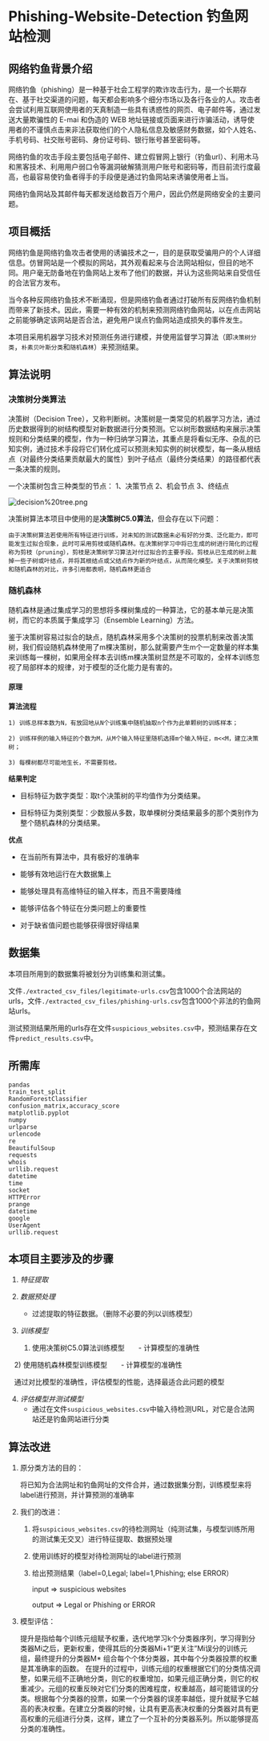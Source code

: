 # Phishing-Website-Detection 钓鱼网站检测


## 网络钓鱼背景介绍

网络钓鱼（phishing）是一种基于社会工程学的欺诈攻击行为，是一个长期存在、基于社交渠道的问题，每天都会影响多个细分市场以及各行各业的人。攻击者会尝试利用互联网使用者的天真制造一些具有诱惑性的网页、电子邮件等，通过发送大量欺骗性的 E-mai 和伪造的 WEB 地址链接或页面来进行诈骗活动，诱导使用者的不谨慎点击来非法获取他们的个人隐私信息及敏感财务数据，如个人姓名、手机号码、社交账号密码、身份证号码、银行账号甚至密码等。

网络钓鱼的攻击手段主要包括电子邮件、建立假冒网上银行（钓鱼url）、利用木马和黑客技术、利用用户弱口令等漏洞破解猜测用户账号和密码等，而目前流行度最高，也最容易使钓鱼者得手的手段便是通过钓鱼网站来诱骗使用者上当。

网络钓鱼网站及其邮件每天都发送给数百万个用户，因此仍然是网络安全的主要问题。

## 项目概括

网络钓鱼是网络钓鱼攻击者使用的诱骗技术之一，目的是获取受骗用户的个人详细信息。仿冒网站是一个模拟的网站，其外观看起来与合法网站相似，但目的地不同。用户毫无防备地在钓鱼网站上发布了他们的数据，并认为这些网站来自受信任的合法官方发布。

当今各种反网络钓鱼技术不断涌现，但是网络钓鱼者通过打破所有反网络钓鱼机制而带来了新技术。因此，需要一种有效的机制来预测网络钓鱼网站，以在点击网站之前能够确定该网站是否合法，避免用户误点钓鱼网站造成损失的事件发生。

本项目采用机器学习技术对预测任务进行建模，并使用监督学习算法（即`决策树分类`，`朴素贝叶斯分类`和`随机森林`）来预测结果。

## 算法说明

### 决策树分类算法

决策树（Decision Tree），又称判断树。决策树是一类常见的机器学习方法，通过历史数据得到的树结构模型对新数据进行分类预测。它以树形数据结构来展示决策规则和分类结果的模型，作为一种归纳学习算法，其重点是将看似无序、杂乱的已知实例，通过技术手段将它们转化成可以预测未知实例的树状模型，每一条从根结点（对最终分类结果贡献最大的属性）到叶子结点（最终分类结果）的路径都代表一条决策的规则。

一个决策树包含三种类型的节点： 1、决策节点 2、机会节点 3、终结点

![decision%20tree.png](attachment:decision%20tree.png)

决策树算法本项目中使用的是**决策树C5.0算法**，但会存在以下问题：

```
由于决策树算法若使用所有特征进行训练，对未知的测试数据未必有好的分类、泛化能力，即可能发生过拟合现象，此时可采用剪枝或随机森林。在决策树学习中将已生成的树进行简化的过程称为剪枝（pruning），剪枝是决策树学习算法对付过拟合的主要手段。剪枝从已生成的树上裁掉一些子树或叶结点，并将其根结点或父结点作为新的叶结点，从而简化模型。关于决策树剪枝和随机森林的对比，许多引用都表明，随机森林更适合
```

### 随机森林

随机森林是通过集成学习的思想将多棵树集成的一种算法，它的基本单元是决策树，而它的本质属于集成学习（Ensemble Learning）方法。

鉴于决策树容易过拟合的缺点，随机森林采用多个决策树的投票机制来改善决策树，我们假设随机森林使用了m棵决策树，那么就需要产生m个一定数量的样本集来训练每一棵树，如果用全样本去训练m棵决策树显然是不可取的，全样本训练忽视了局部样本的规律，对于模型的泛化能力是有害的。

#### 原理

**算法流程**

    1) 训练总样本数为N，有放回地从N个训练集中随机抽取n个作为此单颗树的训练样本；
    
    2) 训练样例的输入特征的个数为M，从M个输入特征里随机选择m个输入特征，m<<M，建立决策树；
    
    3) 每棵树都尽可能地生长，不需要剪枝。
    
**结果判定**

- 目标特征为数字类型：取t个决策树的平均值作为分类结果。
    
- 目标特征为类别类型：少数服从多数，取单棵树分类结果最多的那个类别作为整个随机森林的分类结果。

**优点**

- 在当前所有算法中，具有极好的准确率

- 能够有效地运行在大数据集上

- 能够处理具有高维特征的输入样本，而且不需要降维

- 能够评估各个特征在分类问题上的重要性

- 对于缺省值问题也能够获得很好得结果


## 数据集

本项目所用到的数据集将被划分为训练集和测试集。

文件`./extracted_csv_files/legitimate-urls.csv`包含1000个合法网站的urls，文件`./extracted_csv_files/phishing-urls.csv`包含1000个非法的钓鱼网站urls。

测试预测结果所用的urls存在文件`suspicious_websites.csv`中，预测结果存在文件`predict_results.csv`中。


## 所需库

```
pandas
train_test_split
RandomForestClassifier
confusion_matrix,accuracy_score
matplotlib.pyplot
numpy
urlparse
urlencode
re
BeautifulSoup
requests
whois
urllib.request
datetime
time
socket
HTTPError
prange
datetime
google
UserAgent
urllib.request
```

## 本项目主要涉及的步骤

1. _特征提取_
  
2. _数据预处理_
    - 过滤提取的特征数据。（删除不必要的列以训练模型）

3. _训练模型_
   
    1) 使用决策树C5.0算法训练模型
      - 计算模型的准确性
      
   2) 使用随机森林模型训练模型
      - 计算模型的准确性
      
   通过对比模型的准确性，评估模型的性能，选择最适合此问题的模型

4. _评估模型并测试模型_
     - 通过在文件`suspicious_websites.csv`中输入待检测URL，对它是合法网站还是钓鱼网站进行分类
     

## 算法改进

1. 原分类方法的目的：

    将已知为合法网址和钓鱼网址的文件合并，通过数据集分割，训练模型来将label进行预测，并计算预测的准确率

2. 我们的改进：

    1) 将`suspicious_websites.csv`的待检测网址（纯测试集，与模型训练所用的测试集无交叉）进行特征提取、数据预处理
    
    2) 使用训练好的模型对待检测网址的label进行预测
    
    3) 给出预测结果（label=0,Legal; label=1,Phishing; else ERROR）
    
        input => suspicious websites

        output => Legal or Phishing or ERROR

3. 模型评估：

    提升是指给每个训练元组赋予权重，迭代地学习k个分类器序列，学习得到分类器Mi之后，更新权重，使得其后的分类器Mi+1“更关注”Mi误分的训练元组，最终提升的分类器M* 组合每个个体分类器，其中每个分类器投票的权重是其准确率的函数。
    在提升的过程中，训练元组的权重根据它们的分类情况调整，如果元组不正确地分类，则它的权重增加，如果元组正确分类，则它的权重减少。元组的权重反映对它们分类的困难程度，权重越高，越可能错误的分类。根据每个分类器的投票，如果一个分类器的误差率越低，提升就赋予它越高的表决权重。在建立分类器的时候，让具有更高表决权重的分类器对具有更高权重的元组进行分类，这样，建立了一个互补的分类器系列。所以能够提高分类的准确性。
